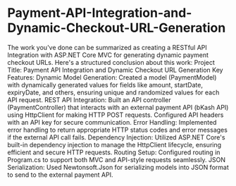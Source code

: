 # Payment-API-Integration-and-Dynamic-Checkout-URL-Generation
   The work you've done can be summarized as creating a RESTful API Integration with ASP.NET Core MVC for generating dynamic payment checkout URLs. Here's a structured conclusion about this work:  Project Title: Payment API Integration and Dynamic Checkout URL Generation Key Features: Dynamic Model Generation:  Created a model (PaymentModel) with dynamically generated values for fields like amount, startDate, expiryDate, and others, ensuring unique and randomized values for each API request. REST API Integration:  Built an API controller (PaymentController) that interacts with an external payment API (bKash API) using HttpClient for making HTTP POST requests. Configured API headers with an API key for secure communication. Error Handling:  Implemented error handling to return appropriate HTTP status codes and error messages if the external API call fails. Dependency Injection:  Utilized ASP.NET Core's built-in dependency injection to manage the HttpClient lifecycle, ensuring efficient and secure HTTP requests. Routing Setup:  Configured routing in Program.cs to support both MVC and API-style requests seamlessly. JSON Serialization:  Used Newtonsoft.Json for serializing models into JSON format to send to the external payment API.
